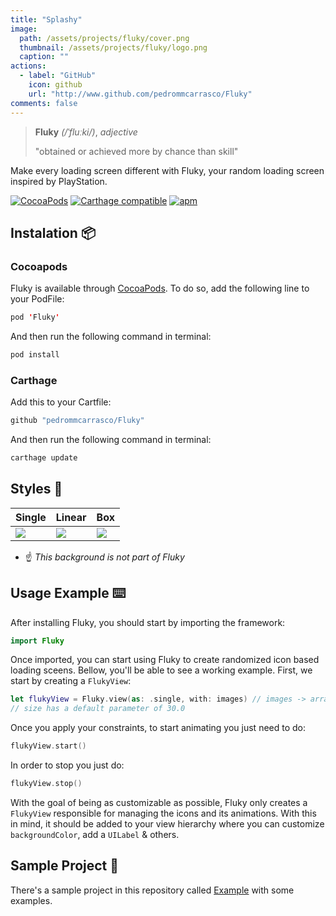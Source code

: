 ```yaml
---
title: "Splashy"
image: 
  path: /assets/projects/fluky/cover.png
  thumbnail: /assets/projects/fluky/logo.png
  caption: ""
actions:
  - label: "GitHub"
    icon: github
    url: "http://www.github.com/pedrommcarrasco/Fluky"
comments: false
---
```


> **Fluky** *(/ˈfluːki/)*, *adjective*
>
> "obtained or achieved more by chance than skill"

Make every loading screen different with Fluky, your random loading screen inspired by PlayStation.

[![CocoaPods](https://img.shields.io/cocoapods/v/Fluky.svg)](https://cocoapods.org/pods/Fluky)
[![Carthage compatible](https://img.shields.io/badge/Carthage-compatible-4BC51D.svg?style=flat)](https://github.com/Carthage/Carthage)
[![apm](https://img.shields.io/apm/l/vim-mode.svg)](https://github.com/pedrommcarrasco/Fluky/blob/master/LICENSE)

## Instalation 📦

### Cocoapods

Fluky is available through [CocoaPods](https://cocoapods.org/pods/Fluky). To do so, add the following line to your PodFile:

```swift
pod 'Fluky'
```
And then run the following command in terminal:

```swift
pod install
```

### Carthage
Add this to your Cartfile:

```swift
github "pedrommcarrasco/Fluky"
```

And then run the following command in terminal:

```swift
carthage update
```

##  Styles 💅

| Single                                                       | Linear                                                       | Box                                                          |
| ------------------------------------------------------------ | ------------------------------------------------------------ | ------------------------------------------------------------ |
| ![](https://github.com/pedrommcarrasco/Fluky/blob/master/Design/single.gif?raw=true) | ![](https://github.com/pedrommcarrasco/Fluky/blob/master/Design/linear.gif?raw=true) | ![](https://github.com/pedrommcarrasco/Fluky/blob/master/Design/box.gif?raw=true) |

* ☝️ *This background is not part of Fluky*

## Usage Example ⌨️

After installing Fluky, you should start by importing the framework:

```swift
import Fluky
```

Once imported, you can start using Fluky to create randomized icon based loading sceens. Bellow, you'll be able to see a working example. First, we start by creating a `FlukyView`:

```swift
let flukyView = Fluky.view(as: .single, with: images) // images -> array of icons you want to display
// size has a default parameter of 30.0
```

Once you apply your constraints, to start animating you just need to do:

```swift
flukyView.start()
```

In order to stop you just do:

```swift
flukyView.stop()
```

With the goal of being as customizable as possible, Fluky only creates a `FlukyView` responsible for managing the icons and its animations. With this in mind, it should be added to your view hierarchy where you can customize `backgroundColor`, add a `UILabel` & others.

## Sample Project  📲

There's a sample project in this repository called [Example](https://github.com/pedrommcarrasco/Fluky/tree/master/Example) with some examples.
